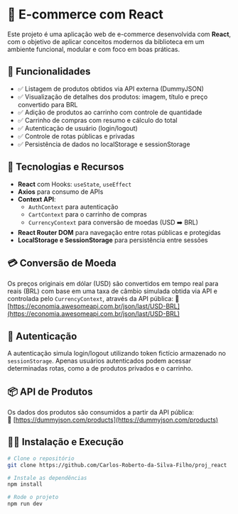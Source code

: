 # 🛒 E-commerce com React

Este projeto é uma aplicação web de e-commerce desenvolvida com **React**, com o objetivo de aplicar conceitos modernos da biblioteca em um ambiente funcional, modular e com foco em boas práticas.

## 🚀 Funcionalidades

- ✅ Listagem de produtos obtidos via API externa (DummyJSON)
- ✅ Visualização de detalhes dos produtos: imagem, título e preço convertido para BRL
- ✅ Adição de produtos ao carrinho com controle de quantidade
- ✅ Carrinho de compras com resumo e cálculo do total
- ✅ Autenticação de usuário (login/logout)
- ✅ Controle de rotas públicas e privadas
- ✅ Persistência de dados no localStorage e sessionStorage

## 🧰 Tecnologias e Recursos

- **React** com Hooks: `useState`, `useEffect`
- **Axios** para consumo de APIs
- **Context API**:
  - `AuthContext` para autenticação
  - `CartContext` para o carrinho de compras
  - `CurrencyContext` para conversão de moedas (USD ➡️ BRL)
- **React Router DOM** para navegação entre rotas públicas e protegidas
- **LocalStorage e SessionStorage** para persistência entre sessões

## 💳 Conversão de Moeda

Os preços originais em dólar (USD) são convertidos em tempo real para reais (BRL) com base em uma taxa de câmbio simulada obtida via API e controlada pelo `CurrencyContext`, através da API pública: 
🔗 [https://economia.awesomeapi.com.br/json/last/USD-BRL](https://economia.awesomeapi.com.br/json/last/USD-BRL)

## 🔐 Autenticação

A autenticação simula login/logout utilizando token fictício armazenado no `sessionStorage`. Apenas usuários autenticados podem acessar determinadas rotas, como a de produtos privados e o carrinho.

## 📦 API de Produtos

Os dados dos produtos são consumidos a partir da API pública:  
🔗 [https://dummyjson.com/products](https://dummyjson.com/products)

## 👨‍💻 Instalação e Execução

```bash
# Clone o repositório
git clone https://github.com/Carlos-Roberto-da-Silva-Filho/proj_react

# Instale as dependências
npm install

# Rode o projeto
npm run dev
